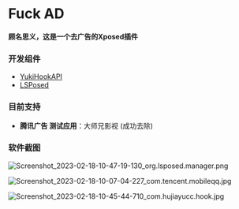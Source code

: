 # Fuck AD
**顾名思义，这是一个去广告的Xposed插件**

### 开发组件
- [YukiHookAPI](https://github.com/fankes/YukiHookAPI)
- [LSPosed](https://github.com/LSPosed/LSPosed)

### 目前支持
- **腾讯广告 测试应用**：大师兄影视 (成功去除)

### 软件截图
![Screenshot_2023-02-18-10-47-19-130_org.lsposed.manager.png](https://imgs.hujiayucc.cn/2023/02/18/63f03c48d1b2e.png)

![Screenshot_2023-02-18-10-07-04-227_com.tencent.mobileqq.jpg](https://imgs.hujiayucc.cn/2023/02/18/63f03af482b55.jpg)

![Screenshot_2023-02-18-10-45-44-710_com.hujiayucc.hook.jpg](https://imgs.hujiayucc.cn/2023/02/18/63f03bf73fe50.jpg)
